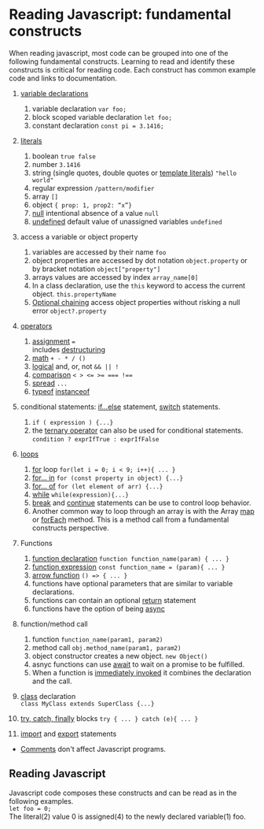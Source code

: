 # Reading Javascript: fundamental constructs
When reading javascript, most code can be grouped into one of the following fundamental constructs. Learning to read and identify these constructs is critical for reading code. Each construct has common example code and links to documentation.  

1. [variable declarations](https://developer.mozilla.org/en-US/docs/Web/JavaScript/Guide/Grammar_and_Types#declarations)
   1. variable declaration `var foo;`  
   2. block scoped variable declaration `let foo;`  
   3.  constant declaration `const pi = 3.1416;` 
3. [literals](https://developer.mozilla.org/en-US/docs/Web/JavaScript/Guide/Grammar_and_Types#literals)  
    1. boolean  `true false`
    2. number `3.1416`
    3. string  (single quotes, double quotes or [template literals](https://developer.mozilla.org/en-US/docs/Web/JavaScript/Reference/Template_literals)) `"hello world"`  
    4. regular expression `/pattern/modifier`
    5. array  `[]`
    6. object `{ prop: 1, prop2: “x”}`
    7. [null](https://developer.mozilla.org/en-US/docs/Web/JavaScript/Reference/Global_Objects/null) intentional absence of a value `null`
    8. [undefined](https://developer.mozilla.org/en-US/docs/Web/JavaScript/Reference/Global_Objects/undefined) default value of unassigned variables `undefined`
4. access a variable or object property
    1. variables are accessed by their name `foo` 
    2. object properties are accessed by dot notation `object.property` or by bracket notation `object["property"]`
    3. arrays values are accessed by index `array_name[0]`
    4. In a class declaration, use the `this` keyword to access the current object. `this.propertyName`
    5. [Optional chaining](https://developer.mozilla.org/en-US/docs/Web/JavaScript/Reference/Operators/Optional_chaining) access object properties without risking a null error `object?.property`
5. [operators](https://developer.mozilla.org/en-US/docs/Web/JavaScript/Guide/Expressions_and_Operators)
    1. [assignment](https://developer.mozilla.org/en-US/docs/Web/JavaScript/Reference/Operators/Assignment) `=`  
        includes [destructuring](https://developer.mozilla.org/en-US/docs/Web/JavaScript/Reference/Operators/Destructuring_assignment)
    2. [math](https://developer.mozilla.org/en-US/docs/Web/JavaScript/Guide/Expressions_and_Operators#arithmetic_operators) `+ - * / ()`
    3. [logical](https://developer.mozilla.org/en-US/docs/Web/JavaScript/Guide/Expressions_and_Operators#logical_operators) and, or, not `&& || !`
    4. [comparison](https://developer.mozilla.org/en-US/docs/Web/JavaScript/Guide/Expressions_and_Operators#comparison_operators) `< > <= >= === !== `
    5. [spread](https://developer.mozilla.org/en-US/docs/Web/JavaScript/Reference/Operators/Spread_syntax) `...`
    6. [typeof](https://developer.mozilla.org/en-US/docs/Web/JavaScript/Reference/Operators/typeof) [instanceof](https://developer.mozilla.org/en-US/docs/Web/JavaScript/Reference/Operators/instanceof)
6.  conditional statements: [if...else](https://developer.mozilla.org/en-US/docs/Web/JavaScript/Reference/Statements/if...else) statement, [switch](https://developer.mozilla.org/en-US/docs/Web/JavaScript/Reference/Statements/switch) statements.   
    1. `if ( expression ) {...}  `
    2. the [ternary operator](https://developer.mozilla.org/en-US/docs/Web/JavaScript/Reference/Operators/Conditional_Operator) can also be used for conditional statements. `condition ? exprIfTrue : exprIfFalse`
7.  [loops](https://developer.mozilla.org/en-US/docs/Web/JavaScript/Guide/Loops_and_iteration)  
    1. [for](https://developer.mozilla.org/en-US/docs/Web/JavaScript/Reference/Statements/for) loop  `for(let i = 0; i < 9; i++){ ... }`  
    2. [for... in](https://developer.mozilla.org/en-US/docs/Web/JavaScript/Reference/Statements/for...in) `for (const property in object) {...}`
    3. [for... of](https://developer.mozilla.org/en-US/docs/Web/JavaScript/Reference/Statements/for...of) `for (let element of arr) {...}`
    4. [while](https://developer.mozilla.org/en-US/docs/Web/JavaScript/Reference/Statements/while) `while(expression){...}`
    5. [break](https://developer.mozilla.org/en-US/docs/Web/JavaScript/Reference/Statements/break) and [continue](https://developer.mozilla.org/en-US/docs/Web/JavaScript/Reference/Statements/continue) statements can be use to control loop behavior.  
    6. Another common way to loop through an array is with the Array [map](https://developer.mozilla.org/en-US/docs/Web/JavaScript/Reference/Global_Objects/Array/map) or [forEach](https://developer.mozilla.org/en-US/docs/Web/JavaScript/Reference/Global_Objects/Array/forEach) method. This is a method call from a fundamental constructs perspective.  

8. Functions    
   1. [function declaration](https://developer.mozilla.org/en-US/docs/Web/JavaScript/Reference/Statements/function) `function function_name(param) { ... }`
   2. [function expression](https://developer.mozilla.org/en-US/docs/Web/JavaScript/Reference/Operators/function) `const function_name = (param){ ... }`
   3. [arrow function](https://developer.mozilla.org/en-US/docs/Web/JavaScript/Reference/Functions/Arrow_functions)  `() => { ... } `
   4. functions have optional parameters that are similar to variable declarations.  
   5. functions can contain an optional [return](https://developer.mozilla.org/en-US/docs/Web/JavaScript/Reference/Statements/return) statement
   6. functions have the option of being [async](https://developer.mozilla.org/en-US/docs/Web/JavaScript/Reference/Statements/async_function) 
0. function/method call  
    1. function `function_name(param1, param2)` 
    2. method call `obj.method_name(param1, param2)`
    3. object constructor creates a new object. `new Object()`
    4. asnyc functions can use [await](https://developer.mozilla.org/en-US/docs/Web/JavaScript/Reference/Operators/await) to wait on a promise to be fulfilled. 
    5. When a function is [immediately invoked](https://developer.mozilla.org/en-US/docs/Glossary/IIFE) it combines the declaration and the call.  
10. [class](https://developer.mozilla.org/en-US/docs/Web/JavaScript/Reference/Statements/class) declaration  
   `class MyClass extends SuperClass {...}`

11. [try, catch, finally](https://developer.mozilla.org/en-US/docs/Web/JavaScript/Reference/Statements/try...catch) blocks
    `try {
        ...
    } catch (e){
        ...
    }`

12. [import](https://developer.mozilla.org/en-US/docs/Web/JavaScript/Reference/Statements/import) and [export](https://developer.mozilla.org/en-US/docs/Web/JavaScript/Reference/Statements/export) statements  

* [Comments](https://developer.mozilla.org/en-US/docs/Web/JavaScript/Guide/Grammar_and_Types#comments) don't affect Javascript programs.  

## Reading Javascript
Javascript code composes these constructs and can be read as in the following examples.  
`let foo = 0;`  
The literal(2) value 0 is assigned(4) to the newly declared variable(1) foo.  
